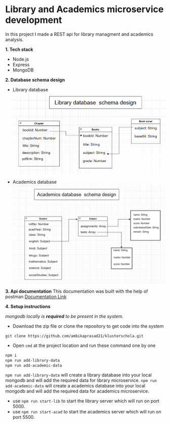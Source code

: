 # Library and Academics microservice development

In this project I made a REST api for library managment and academics analysis.

**1. Tech stack**
- Node.js
- Express
- MongoDB

**2. Database schema design**

- Library database
![Library database design](https://github.com/ambikaprasad21/klusterschola/blob/master/database%20schema%20design/library%20database.png)

- Academics database
![Academics database design](https://github.com/ambikaprasad21/klusterschola/blob/master/database%20schema%20design/academicas%20database.png)

**3. Api documentation**
This documentation was built with the help of postman [Documentation Link](https://documenter.getpostman.com/view/26298504/2sAYJAeHfe)

**4. Setup instructions**

*mongodb locally is **required** to be present in the system.*

- Download the zip file or clone the repository to get code into the system
```
git clone https://github.com/ambikaprasad21/klusterschola.git
```

- Open `cmd` at the project location and run these command one by one
```
npm i
npm run add-library-data
npm run add-academic-data
```

`npm run add-library-data` will create a library database into your local mongodb and will add the required data for library microservice.
`npm run add-academic-data` will create a academics database into your local mongodb and will add the required data for academics microservice.

- use `npm run start-lib` to start the library server which will run on port 5000.
- use `npm run start-acad` to start the academics server which will run on port 5500.

